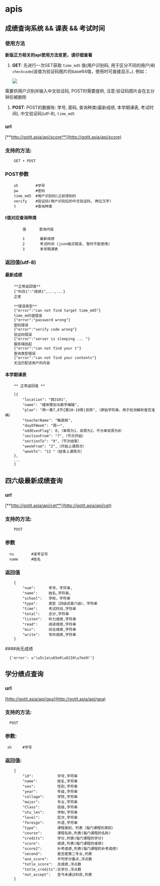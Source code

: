 # apis

## 成绩查询系统 && 课表 && 考试时间

### 使用方法

**新版正方相关的api使用方法变更，请仔细查看**

  1. **GET**:  先进行一次GET获取 `time_md5` 值(用户识别码, 用于区分不同的用户)和`checkcode`(该值为验证码图片的base64值，使用时可直接显示。).
        例如：

        <img src="**checkcode**" />

  需要供用户识别并输入中文验证码, POST时需要提供, 注意:验证码图片会在五分钟后被删除

  1. **POST**: POST的数据有: 学号, 密码, 查询种类(最新成绩, 本学期课表, 考试时间), 中文验证码(utf-8), `time_md5`

### url 

  [**http://gotit.asia/api/score**](http://gotit.asia/api/score)

### 支持的方法:

        GET + POST

### POST参数

        xh        #学号
        pw        #密码
        time_md5  #用户识别码(之前得到的
        verify    #验证码(用户识别后的中文验证码, 两位汉字)
        t         #查询种类

#### t值对应查询种类

            值      查询内容

            1       最新成绩
            2       考试时间 (json格式错误, 暂时不能使用)
            3       本学期课表

### 返回值(utf-8)

#### 最新成绩

        **正常返回值**
        {"科目1":"成绩1",...,...}
        正常

        **错误类型**
        {"error":"can not find target time_md5"}
        time_md5值错误
        {"error":"password wrong"}
        密码错误
        {"error":"verify code wrong"}
        验证码错误
        {"error":"server is sleeping ... "}
        服务端挂起
        {"error":"can not find your t"}
        查询类型错误
        {"error":"can not find your contents"}
        无法匹配该用户的内容

#### 本学期课表

        ** 正常返回值 **

        [{
            "location": "西3101",
            "name": "媒体策划与数字编辑",
            "plan": "周一第7,8节{第10-10周|双周",（原始字符串，用于检测解析是否准确）
            "teacherName": "鞠英辉",
            "dayOfWeek": "周一",
            "oddEvenFlag": 0,（单周为1，双周为2，不分单双周为0）
            "sectionFrom": "7",（节次开始）
            "sectionTo": "9",（节次结束）
            "weekFrom": "2",（开始上课周次）
            "weekTo": "12 "（结束上课周次）
        },
        ...
        ]


## 四六级最新成绩查询

### url

[**http://gotit.asia/api/cet**](http://gotit.asia/api/cet)

### 支持的方法:  
        POST

### 参数
      nu		#准考证号
      name		#姓名

### 返回值  
        {
            "num":      考号，字符串,  
            "name":     姓名,字符串,
            "school":   学校，字符串
            "type":     类型（四级还是六级），字符串
            "time":     考试时间,字符串
            "total":    总分,字符串
            "listen":   听力成绩,字符串
            "read":     阅读成绩,字符串
            "mix":      综合成绩,字符串
            "write":    写作成绩,字符串
        }

####尚无成绩

      {'error': u'\u5c1a\u65e0\u6210\u7ee9!'}  

## 学分绩点查询

### url

[http://gotit.asia/api/gpa](http://gotit.asia/api/gpa)

### 支持的方法:

      POST

### 参数:  

     xh		#学号

### 返回值:
        {
            "id":           学号,字符串
            "name":         姓名,字符串
            "sex":          性别,字符串
            "year":         年级,字符串
            "collage":      学院,字符串
            "major":        专业,字符串
            "Class":        班级,字符串
            "stu_len":      学制,字符串
            "level":        层次,字符串
            "foreign":      外语,字符串
            "type":         课程类别，列表（每门课程的类别）
            "course":       课程名称,列表(每门课程的名称)
            "credits":      学分,列表(每门课程的学分)
            "score":        成绩,列表(每门课程的成绩)
            "score2":       补考成绩,列表(每门课程的补考成绩)
            "second":       是否是第二专业,列表
            "ave_score":    平均学分基点,浮点数
            "totle_score":  总成绩,浮点数
            "totle_credits":总学分,浮点数
            "not_accept":   至今未通过科目,列表
        }
        
